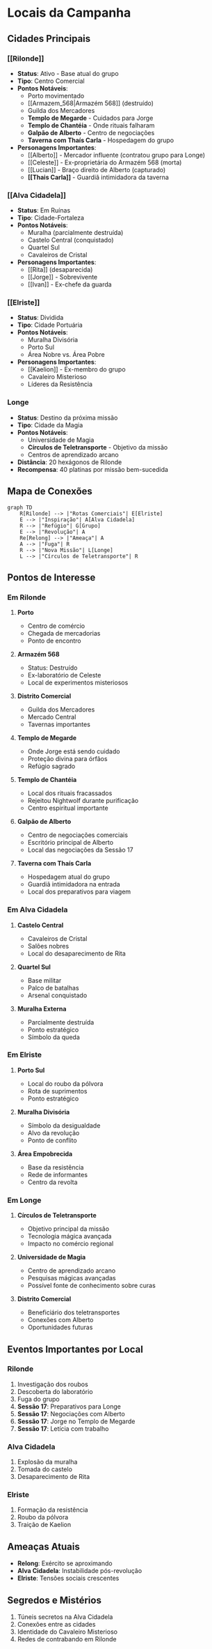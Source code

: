 # Locais da Campanha

## Cidades Principais

### [[Rilonde]]
- **Status**: Ativo - Base atual do grupo
- **Tipo**: Centro Comercial
- **Pontos Notáveis**:
  - Porto movimentado
  - [[Armazem_568|Armazém 568]] (destruído)
  - Guilda dos Mercadores
  - **Templo de Megarde** - Cuidados para Jorge
  - **Templo de Chantéia** - Onde rituais falharam
  - **Galpão de Alberto** - Centro de negociações
  - **Taverna com Thaís Carla** - Hospedagem do grupo
- **Personagens Importantes**:
  - [[Alberto]] - Mercador influente (contratou grupo para Longe)
  - [[Celeste]] - Ex-proprietária do Armazém 568 (morta)
  - [[Lucian]] - Braço direito de Alberto (capturado)
  - **[[Thais Carla]]** - Guardiã intimidadora da taverna

### [[Alva Cidadela]]
- **Status**: Em Ruínas
- **Tipo**: Cidade-Fortaleza
- **Pontos Notáveis**:
  - Muralha (parcialmente destruída)
  - Castelo Central (conquistado)
  - Quartel Sul
  - Cavaleiros de Cristal
- **Personagens Importantes**:
  - [[Rita]] (desaparecida)
  - [[Jorge]] - Sobrevivente
  - [[Ivan]] - Ex-chefe da guarda

### [[Elriste]]
- **Status**: Dividida
- **Tipo**: Cidade Portuária
- **Pontos Notáveis**:
  - Muralha Divisória
  - Porto Sul
  - Área Nobre vs. Área Pobre
- **Personagens Importantes**:
  - [[Kaelion]] - Ex-membro do grupo
  - Cavaleiro Misterioso
  - Líderes da Resistência

### Longe
- **Status**: Destino da próxima missão
- **Tipo**: Cidade da Magia
- **Pontos Notáveis**:
  - Universidade de Magia
  - **Círculos de Teletransporte** - Objetivo da missão
  - Centros de aprendizado arcano
- **Distância**: 20 hexágonos de Rilonde
- **Recompensa**: 40 platinas por missão bem-sucedida

## Mapa de Conexões
```mermaid
graph TD
    R[Rilonde] --> |"Rotas Comerciais"| E[Elriste]
    E --> |"Inspiração"| A[Alva Cidadela]
    R --> |"Refúgio"| G[Grupo]
    E --> |"Revolução"| A
    Re[Relong] --> |"Ameaça"| A
    A --> |"Fuga"| R
    R --> |"Nova Missão"| L[Longe]
    L --> |"Círculos de Teletransporte"| R
```

## Pontos de Interesse

### Em Rilonde
1. **Porto**
   - Centro de comércio
   - Chegada de mercadorias
   - Ponto de encontro

2. **Armazém 568**
   - Status: Destruído
   - Ex-laboratório de Celeste
   - Local de experimentos misteriosos

3. **Distrito Comercial**
   - Guilda dos Mercadores
   - Mercado Central
   - Tavernas importantes

4. **Templo de Megarde**
   - Onde Jorge está sendo cuidado
   - Proteção divina para órfãos
   - Refúgio sagrado

5. **Templo de Chantéia**
   - Local dos rituais fracassados
   - Rejeitou Nightwolf durante purificação
   - Centro espiritual importante

6. **Galpão de Alberto**
   - Centro de negociações comerciais
   - Escritório principal de Alberto
   - Local das negociações da Sessão 17

7. **Taverna com Thaís Carla**
   - Hospedagem atual do grupo
   - Guardiã intimidadora na entrada
   - Local dos preparativos para viagem

### Em Alva Cidadela
1. **Castelo Central**
   - Cavaleiros de Cristal
   - Salões nobres
   - Local do desaparecimento de Rita

2. **Quartel Sul**
   - Base militar
   - Palco de batalhas
   - Arsenal conquistado

3. **Muralha Externa**
   - Parcialmente destruída
   - Ponto estratégico
   - Símbolo da queda

### Em Elriste
1. **Porto Sul**
   - Local do roubo da pólvora
   - Rota de suprimentos
   - Ponto estratégico

2. **Muralha Divisória**
   - Símbolo da desigualdade
   - Alvo da revolução
   - Ponto de conflito

3. **Área Empobrecida**
   - Base da resistência
   - Rede de informantes
   - Centro da revolta

### Em Longe
1. **Círculos de Teletransporte**
   - Objetivo principal da missão
   - Tecnologia mágica avançada
   - Impacto no comércio regional

2. **Universidade de Magia**
   - Centro de aprendizado arcano
   - Pesquisas mágicas avançadas
   - Possível fonte de conhecimento sobre curas

3. **Distrito Comercial**
   - Beneficiário dos teletransportes
   - Conexões com Alberto
   - Oportunidades futuras

## Eventos Importantes por Local

### Rilonde
1. Investigação dos roubos
2. Descoberta do laboratório
3. Fuga do grupo
4. **Sessão 17**: Preparativos para Longe
5. **Sessão 17**: Negociações com Alberto
6. **Sessão 17**: Jorge no Templo de Megarde
7. **Sessão 17**: Letícia com trabalho

### Alva Cidadela
1. Explosão da muralha
2. Tomada do castelo
3. Desaparecimento de Rita

### Elriste
1. Formação da resistência
2. Roubo da pólvora
3. Traição de Kaelion

## Ameaças Atuais
- **Relong**: Exército se aproximando
- **Alva Cidadela**: Instabilidade pós-revolução
- **Elriste**: Tensões sociais crescentes

## Segredos e Mistérios
1. Túneis secretos na Alva Cidadela
2. Conexões entre as cidades
3. Identidade do Cavaleiro Misterioso
4. Redes de contrabando em Rilonde 